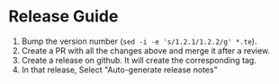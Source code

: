 # Release Guide

1. Bump the version number (`sed -i -e 's/1.2.1/1.2.2/g' *.te`).
1. Create a PR with all the changes above and merge it after a review.
1. Create a release on github. It will create the corresponding tag.
1. In that release, Select "Auto-generate release notes"
